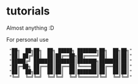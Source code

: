 # tutorials

Almost anything :D

For personal use

```
 "██╗  ██╗██╗  ██╗ █████╗ ███████╗██╗  ██╗██╗"
 "██║ ██╔╝██║  ██║██╔══██╗██╔════╝██║  ██║██║"
 "█████╔╝ ███████║███████║███████╗███████║██║"
 "██╔═██╗ ██╔══██║██╔══██║╚════██║██╔══██║██║"
 "██║  ██╗██║  ██║██║  ██║███████║██║  ██║██║"
 "╚═╝  ╚═╝╚═╝  ╚═╝╚═╝  ╚═╝╚══════╝╚═╝  ╚═╝╚═╝"
```
